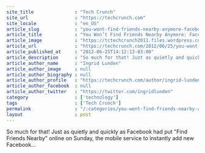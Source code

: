 ```yaml
---
site_title               : "Tech Crunch"
site_url                 : "https://techcrunch.com"
site_locale              : "en_US"
article_slug             : "you-wont-find-friends-nearby-anymore-facebook-pulls-its-location-aware-mobile-app-to-add-new-friends"
article_title            : "You Won’t Find Friends Nearby Anymore: Facebook Pulls Its Location-Aware Mobile App To Add New Friends"
article_image            : "https://tctechcrunch2011.files.wordpress.com/2012/06/photo-33.png?w=640&h=400&crop=1"
article_url              : "https://techcrunch.com/2012/06/25/you-wont-find-friends-nearby-anymore-facebook-pulls-its-location-aware-mobile-app/"
article_published_at     : "2012-06-25T14:12:13-03:00"
article_description      : "So much for that! Just as quietly and quickly as Facebook had put 'Find Friends Nearby' online on Sunday, the mobile service to instantly add new Facebook..."
article_author_name      : "Ingrid Lunden"
article_author_image     : null
article_author_biography : null
article_author_profile   : "https://techcrunch.com/author/ingrid-lunden/"
article_author_facebook  : null
article_author_twitter   : "https://twitter.com/ingridlunden"
category                 : ['technology']
tags                     : ['Tech Crunch']
permalink                : "/:categories/you-wont-find-friends-nearby-anymore-facebook-pulls-its-location-aware-mobile-app-to-add-new-friends/"
layout                   : post
---
```


So much for that! Just as quietly and quickly as Facebook had put "Find Friends Nearby" online on Sunday, the mobile service to instantly add new Facebook...
